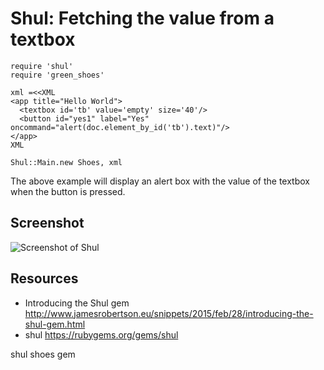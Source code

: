 # Shul: Fetching the value from a textbox

    require 'shul'
    require 'green_shoes'

    xml =<<XML
    <app title="Hello World">  
      <textbox id='tb' value='empty' size='40'/>
      <button id="yes1" label="Yes" oncommand="alert(doc.element_by_id('tb').text)"/>
    </app>
    XML

    Shul::Main.new Shoes, xml

The above example will display an alert box with the value of the textbox when the button is pressed.


## Screenshot

![Screenshot of Shul](http://www.jamesrobertson.eu/r/images/2015/may/16/screenshot-of-shul-running-example-10.png)

## Resources

* Introducing the Shul gem http://www.jamesrobertson.eu/snippets/2015/feb/28/introducing-the-shul-gem.html
* shul https://rubygems.org/gems/shul

shul shoes gem

